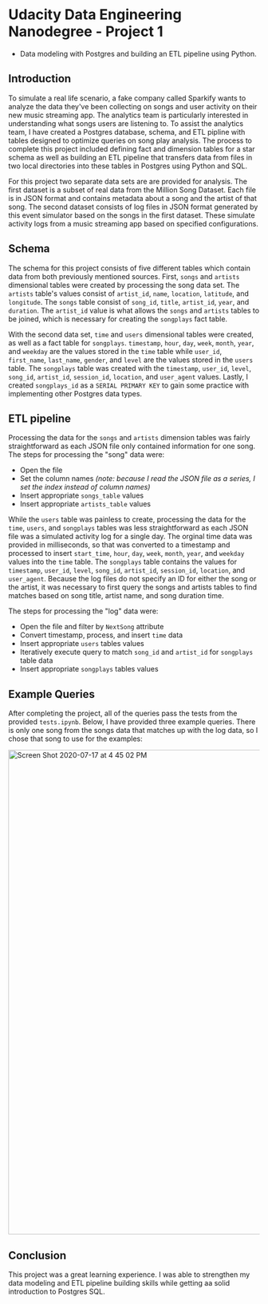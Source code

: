 # Udacity Data Engineering Nanodegree - Project 1

- Data modeling with Postgres and building an ETL pipeline using Python. 


## Introduction

To simulate a real life scenario, a fake company called Sparkify wants to analyze the data they've been collecting on songs and user activity on their new music streaming app. The analytics team is particularly interested in understanding what songs users are listening to. To assist the analytics team, I have created a Postgres database, schema, and ETL pipline with tables designed to optimize queries on song play analysis. The process to complete this project included defining fact and dimension tables for a star schema as well as building an ETL pipeline that transfers data from files in two local directories into these tables in Postgres using Python and SQL.


For this project two separate data sets are are provided for analysis. The first dataset is a subset of real data from the Million Song Dataset. Each file is in JSON format and contains metadata about a song and the artist of that song. The second dataset consists of log files in JSON format generated by this event simulator based on the songs in the first dataset. These simulate activity logs from a music streaming app based on specified configurations.


## Schema
The schema for this project consists of five different tables which contain data from both previously mentioned sources. First, `songs` and `artists` dimensional tables were created by processing the song data set. The `artists` table's values consist of `artist_id`, `name`, `location`, `latitude`, and `longitude`. The `songs` table consist of `song_id`, `title`, `artist_id`, `year`, and `duration`. The `artist_id` value is what allows the `songs` and `artists` tables to be joined, which is necessary for creating the `songplays` fact table.

With the second data set, `time` and `users` dimensional tables were created, as well as a fact table for `songplays`. `timestamp`, `hour`, `day`, `week`, `month`, `year`, and `weekday` are the values stored in the `time` table while `user_id`, `first_name`, `last_name`, `gender`, and `level` are the values stored in the `users` table. The `songplays` table was created with the `timestamp`, `user_id`, `level`, `song_id`, `artist_id`, `session_id`, `location`, and `user_agent` values. Lastly, I created `songplays_id` as a `SERIAL PRIMARY KEY` to gain some practice with implementing other Postgres data types.



## ETL pipeline

Processing the data for the `songs` and `artists` dimension tables was fairly straightforward as each JSON file only contained information for one song. The steps for processing the "song" data were:
- Open the file
- Set the column names *(note: because I read the JSON file as a series, I set the index instead of column names)*
- Insert appropriate `songs_table` values
- Insert appropriate `artists_table` values


While the `users` table  was painless to create, processing the data for the `time`, `users`, and `songplays` tables was less straightforward as each JSON file was a simulated activity log for a single day.  The orginal time data was provided in milliseconds, so that was converted to a timestamp and processed to insert `start_time`, `hour`, `day`, `week`, `month`, `year`, and `weekday` values into the `time` table. The `songplays` table contains the values for `timestamp`, `user_id`, `level`, `song_id`, `artist_id`, `session_id`, `location`, and `user_agent`. Because the log files do not specify an ID for either the song or the artist, it was necessary to first query the songs and artists tables to find matches based on song title, artist name, and song duration time.


The steps for processing the "log" data were:
- Open the file and filter by `NextSong` attribute
- Convert timestamp, process, and insert `time` data
- Insert appropriate `users` tables values
- Iteratively execute query to match `song_id` and `artist_id` for `songplays` table data
- Insert appropriate `songplays` tables values



## Example Queries
After completing the project, all of the queries pass the tests from the provided `tests.ipynb`. Below, I have provided three example queries. There is only one song from the songs data that matches up with the log data, so I chose that song to use for the examples:

<img width="972" alt="Screen Shot 2020-07-17 at 4 45 02 PM" src="https://user-images.githubusercontent.com/34200538/87829358-ef88a180-c84c-11ea-808f-9f1eebdf306b.png">


## Conclusion
This project was a great learning experience. I was able to strengthen my data modeling and ETL pipeline building skills while getting aa solid introduction to Postgres SQL. 
